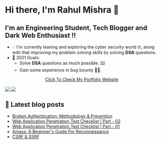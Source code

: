 # Hi there, I'm Rahul Mishra 👋

## I'm an Engineering Student, Tech Blogger and Dark Web Enthusiast !!

<!-- - 🔭 I'm working as an **Research Intern at IIT Kharagpur**, and the topic of our research is <u>*Semantic Segmentation for Autonomous Driving*</u>
-  💻  I am also working as **Cyber Security Intern** at Gurugram Ploice Cyber Cell, in summer internship program *(GPCSSI - 2021)*. -->
- 💡 I'm currently leaning and exploring the cyber security world 🤓, along with that improving my problem solving skills by solving **DSA** questions.
- 📍 2021 Goals: 
  - Solve **DSA** questions as much possible. ⌨️ 
  - Gain some experience in bug bounty 👨‍💻.
<!-- - 🌠 Fun Fact: My mind goes like this 🤯 whenever I learn something unexpected 😅. -->

<p align="center"><a href='https://rahul-mishra.netlify.app/'>Click To Check My Portfolio Website</p>


<!-- Github contribution and top languages stats -->

<a href="https://github.com/anuraghazra/github-readme-stats">
  <img align="center" src="https://github-readme-stats.vercel.app/api?username=rahulMishra05&count_private=true&show_icons=true" />
</a>
<a href="https://github.com/anuraghazra/github-readme-stats">
  <img align="center" src="https://github-readme-stats.vercel.app/api/top-langs/?username=rahulMishra05&langs_count=6" />
</a>

## 📝 Latest blog posts
<!-- BLOG-POST-LIST:START -->
- [Broken Authentication: Methodology & Prevention](https://dev.to/rahulmishra05/broken-authentication-methodology-prevention-33nd)
- [Web Application Penetration Test Checklist | Part - 02](https://dev.to/rahulmishra05/web-application-penetration-test-checklist-part-02-1igc)
- [Web Application Penetration Test Checklist | Part - 01](https://dev.to/rahulmishra05/web-application-penetration-test-checklist-part-01-4bf)
- [Amass: A Beginner's Guide For Reconnaissance](https://dev.to/rahulmishra05/amass-a-beginner-s-guide-for-reconnaissance-4a0p)
- [CSRF & SSRF](https://dev.to/rahulmishra05/csrf-ssrf-2enp)
<!-- BLOG-POST-LIST:END -->



<!-- Commented the contribution grapg, as it was taking too much space -->

<!-- [![Rahul's github activity graph](https://activity-graph.herokuapp.com/graph?username=rahulMishra05&theme=xcode)](https://github.com/ashutosh00710/github-readme-activity-graph) -->
